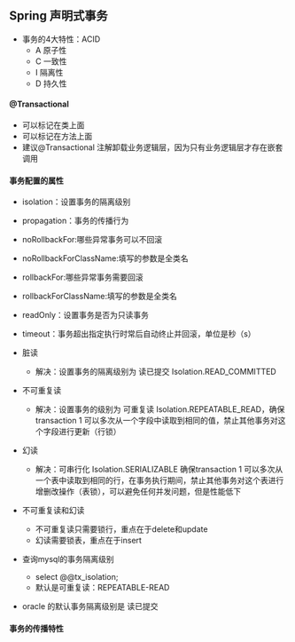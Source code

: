 ## Spring 声明式事务
- 事务的4大特性：ACID
    - A 原子性
    - C 一致性
    - I 隔离性
    - D 持久性
    
    
#### @Transactional
- 可以标记在类上面
- 可以标记在方法上面
- 建议@Transactional 注解卸载业务逻辑层，因为只有业务逻辑层才存在嵌套调用

#### 事务配置的属性
- isolation：设置事务的隔离级别
- propagation：事务的传播行为
- noRollbackFor:哪些异常事务可以不回滚
- noRollbackForClassName:填写的参数是全类名
- rollbackFor:哪些异常事务需要回滚
- rollbackForClassName:填写的参数是全类名
- readOnly：设置事务是否为只读事务
- timeout：事务超出指定执行时常后自动终止并回滚，单位是秒（s）

- 脏读 
    - 解决：设置事务的隔离级别为 读已提交 Isolation.READ_COMMITTED
- 不可重复读
    - 解决：设置事务的级别为 可重复读 Isolation.REPEATABLE_READ，确保transaction 1 可以多次从一个字段中读取到相同的值，禁止其他事务对这个字段进行更新（行锁）
- 幻读
    - 解决：可串行化 Isolation.SERIALIZABLE 确保transaction 1 可以多次从一个表中读取到相同的行，在事务执行期间，禁止其他事务对这个表进行增删改操作（表锁），可以避免任何并发问题，但是性能低下
    
- 不可重复读和幻读
    - 不可重复读只需要锁行，重点在于delete和update
    - 幻读需要锁表，重点在于insert
    
    
- 查询mysql的事务隔离级别
    - select @@tx_isolation;
    - 默认是可重复读：REPEATABLE-READ    
    
- oracle 的默认事务隔离级别是 读已提交    

#### 事务的传播特性

    
